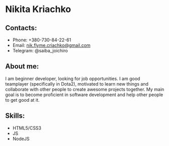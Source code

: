 # Nikita Kriachko

## Contacts:
- Phone: +380-730-84-22-61
- Email: nik.flyme.criachko@gmail.com
- Telegram: @saiba_joichiro

## About me:
I am beginner developer, looking for job opportunities. I am good teamplayer (specifically in Dota2), motivated to learn new things and collaborate with other people to create awesome projects together.
My main goal is to become proficient in software development and help other people to get good at it.

## Skills:
- HTML5/CSS3
- JS
- NodeJS




